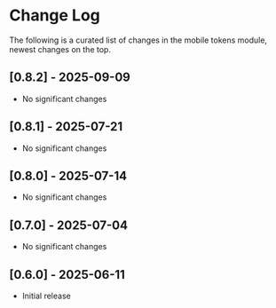 # Change Log

The following is a curated list of changes in the mobile tokens module, newest changes on the top.

## [0.8.2] - 2025-09-09

- No significant changes

## [0.8.1] - 2025-07-21

- No significant changes

## [0.8.0] - 2025-07-14

- No significant changes

## [0.7.0] - 2025-07-04

- No significant changes

## [0.6.0] - 2025-06-11

- Initial release
